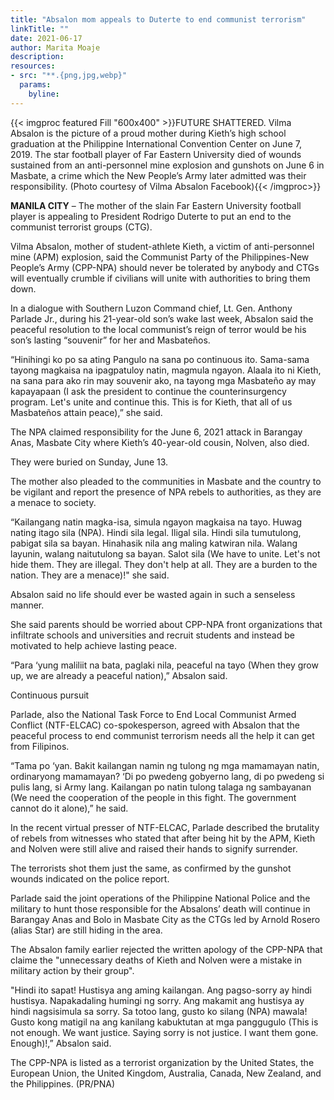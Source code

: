 ```yaml
---
title: "Absalon mom appeals to Duterte to end communist terrorism"
linkTitle: ""
date: 2021-06-17
author: Marita Moaje
description:
resources:
- src: "**.{png,jpg,webp}"
  params:
    byline: 
---
```

{{< imgproc featured Fill "600x400" >}}FUTURE SHATTERED. Vilma Absalon is the picture of a proud mother during Kieth’s high school graduation at the Philippine International Convention Center on June 7, 2019. The star football player of Far Eastern University died of wounds sustained from an anti-personnel mine explosion and gunshots on June 6 in Masbate, a crime which the New People’s Army later admitted was their responsibility. (Photo courtesy of Vilma Absalon Facebook){{< /imgproc>}}

**MANILA CITY** – The mother of the slain Far Eastern University football player is appealing to President Rodrigo Duterte to put an end to the communist terrorist groups (CTG).

Vilma Absalon, mother of student-athlete Kieth, a victim of anti-personnel mine (APM) explosion, said the Communist Party of the Philippines-New People’s Army (CPP-NPA) should never be tolerated by anybody and CTGs will eventually crumble if civilians will unite with authorities to bring them down.

In a dialogue with Southern Luzon Command chief, Lt. Gen. Anthony Parlade Jr., during his 21-year-old son’s wake last week, Absalon said the peaceful resolution to the local communist’s reign of terror would be his son’s lasting “souvenir” for her and Masbateños.

“Hinihingi ko po sa ating Pangulo na sana po continuous ito. Sama-sama tayong magkaisa na ipagpatuloy natin, magmula ngayon. Alaala ito ni Kieth, na sana para ako rin may souvenir ako, na tayong mga Masbateño ay may kapayapaan (I ask the president to continue the counterinsurgency program. Let's unite and continue this. This is for Kieth, that all of us Masbateños attain peace),” she said.

The NPA claimed responsibility for the June 6, 2021 attack in Barangay Anas, Masbate City where Kieth’s 40-year-old cousin, Nolven, also died.

They were buried on Sunday, June 13.

The mother also pleaded to the communities in Masbate and the country to be vigilant and report the presence of NPA rebels to authorities, as they are a menace to society.

“Kailangang natin magka-isa, simula ngayon magkaisa na tayo. Huwag nating itago sila (NPA). Hindi sila legal. Iligal sila. Hindi sila tumutulong, pabigat sila sa bayan. Hinahasik nila ang maling katwiran nila. Walang layunin, walang naitutulong sa bayan. Salot sila (We have to unite. Let's not hide them. They are illegal. They don't help at all. They are a burden to the nation. They are a menace)!" she said.

Absalon said no life should ever be wasted again in such a senseless manner.

She said parents should be worried about CPP-NPA front organizations that infiltrate schools and universities and recruit students and instead be motivated to help achieve lasting peace.

“Para ‘yung maliliit na bata, paglaki nila, peaceful na tayo (When they grow up, we are already a peaceful nation),” Absalon said.

Continuous pursuit

Parlade, also the National Task Force to End Local Communist Armed Conflict (NTF-ELCAC) co-spokesperson, agreed with Absalon that the peaceful process to end communist terrorism needs all the help it can get from Filipinos.

“Tama po ‘yan. Bakit kailangan namin ng tulong ng mga mamamayan natin, ordinaryong mamamayan? ‘Di po pwedeng gobyerno lang, di po pwedeng si pulis lang, si Army lang. Kailangan po natin tulong talaga ng sambayanan (We need the cooperation of the people in this fight. The government cannot do it alone),” he said.

In the recent virtual presser of NTF-ELCAC, Parlade described the brutality of rebels from witnesses who stated that after being hit by the APM, Kieth and Nolven were still alive and raised their hands to signify surrender.

The terrorists shot them just the same, as confirmed by the gunshot wounds indicated on the police report.

Parlade said the joint operations of the Philippine National Police and the military to hunt those responsible for the Absalons’ death will continue in Barangay Anas and Bolo in Masbate City as the CTGs led by Arnold Rosero (alias Star) are still hiding in the area.

The Absalon family earlier rejected the written apology of the CPP-NPA that claime the "unnecessary deaths of Kieth and Nolven were a mistake in military action by their group".

"Hindi ito sapat! Hustisya ang aming kailangan. Ang pagso-sorry ay hindi hustisya. Napakadaling humingi ng sorry. Ang makamit ang hustisya ay hindi nagsisimula sa sorry. Sa totoo lang, gusto ko silang (NPA) mawala! Gusto kong matigil na ang kanilang kabuktutan at mga panggugulo (This is not enough. We want justice. Saying sorry is not justice. I want them gone. Enough)!,” Absalon said.

The CPP-NPA is listed as a terrorist organization by the United States, the European Union, the United Kingdom, Australia, Canada, New Zealand, and the Philippines. (PR/PNA)